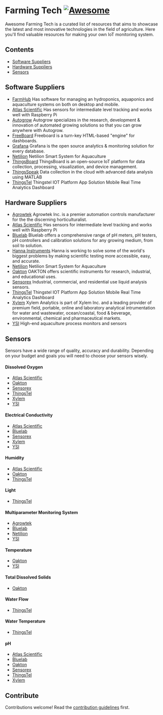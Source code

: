 # Farming Tech [![Awesome](https://awesome.re/badge.svg)](https://awesome.re)

Awesome Farming Tech is a curated list of resources that aims to showcase the latest and most innovative technologies in the field of agriculture.  Here you'll find valuable resources for making your own IoT monitoring system.

## Contents

- [Software Suppliers](#software-suppliers)
- [Hardware Suppliers](#hardware-suppliers)
- [Sensors](#sensors)

## Software Suppliers

- [FarmHub](https://farmhub.ag) Has software for managing an hydroponics, aquaponics and aquaculture systems on both on desktop and mobile.
- [Atlas Scientific](https://atlas-scientific.com) Has sensors for intermediate level tracking and works well with Raspberry Pi
- [Autogrow](https://autogrow.com/) Autogrow specializes in the research, development &amp; innovation of automated growing solutions so that you can grow anywhere with Autogrow.
- [FreeBoard](https://github.com/Freeboard/freeboard) Freeboard is a turn-key HTML-based "engine" for dashboards.
- [Grafana](https://grafana.com/) Grafana is the open source analytics & monitoring solution for every database.
- [Netilion](https://netilion.endress.com/smart-systems/aquaculture) Netilion Smart System for Aquaculture
- [ThingsBoard](https://github.com/thingsboard/thingsboard) ThingsBoard is an open-source IoT platform for data collection, processing, visualization, and device management.
- [ThingsSpeak](https://thingspeak.com/) Data collection in the cloud with advanced data analysis using MATLAB
- [ThingsTel](https://www.thingstel.com/) Thingstel IOT Platform App Solution Mobile Real Time Analytics Dashboard

## Hardware Suppliers

- [Agrowtek](https://www.agrowtek.com/) Agrowtek Inc. is a premier automation controls manufacturer for the the discerning horticulturalist.
- [Atlas Scientific](https://atlas-scientific.com) Has sensors for intermediate level tracking and works well with Raspberry Pi
- [Bluelab](https://bluelab.com) Bluelab offers a comprehensive range of pH meters, pH testers, pH controllers and calibration solutions for any growing medium, from soil to solution.
- [Hanna Instruments](https://intl.hannainst.com/) Hanna is working to solve some of the world's biggest problems by making scientific testing more accessible, easy, and accurate.
- [Netilion](https://netilion.endress.com/smart-systems/aquaculture) Netilion Smart System for Aquaculture
- [Oakton](http://www.4oakton.com/) OAKTON offers scientific instruments for research, industrial, and educational uses.
- [Sensorex](https://sensorex.com/) Industrial, commercial, and residential use liquid analysis sensors.
- [ThingsTel](https://www.thingstel.com/) Thingstel IOT Platform App Solution Mobile Real Time Analytics Dashboard
- [Xylem](https://www.xylemanalytics.com/) Xylem Analytics is part of Xylem Inc. and a leading provider of premium field, portable, online and laboratory analytical intrumentation for water and wastewater, ocean/coastal, food & beverage, environmental, chemical and pharmaceutical markets.
- [YSI](https://www.ysi.com) High-end aquaculture process monitors and sensors

## Sensors

Sensors have a wide range of quality, accuracy and durability.  Depending on your budget and goals you will need to choose your sensors wisely.

#### Dissolved Oxygen

- [Atlas Scientific](https://atlas-scientific.com/dissolved-oxygen/)
- [Oakton](http://www.4oakton.com/proddetail.asp?parent=83&prod=307&value=detail)
- [Sensorex](https://sensorex.com/product/do6400-dissolved-oxygen-sensor/)
- [ThingsTel](https://www.thingstel.com/documents/DISSOLVED_OXYGEN.pdf)
- [Xylem](https://www.xylemanalytics.com/en/products/ph-orp-cond-do-meters-and-probes/oxygen-sensors)
- [YSI](https://www.ysi.com/Product/id-5562/5562-Polarographic-DO-Temperature-and-Conductivity-Cable)

#### Electrical Conductivity

- [Atlas Scientific](https://atlas-scientific.com/conductivity/)
- [Bluelab](https://bluelab.com/new_zealand/bluelab-pro-controller-conductivity-probe)
- [Sensorex](https://sensorex.com/product/cs700-contacting-conductivity-sensor/)
- [Xylem](https://www.xylemanalytics.com/en/products/ph-orp-cond-do-meters-and-probes/conductivity-cells)
- [YSI](https://www.ysi.com/Product/id-5562/5562-Polarographic-DO-Temperature-and-Conductivity-Cable)

#### Humidity

- [Atlas Scientific](https://atlas-scientific.com/probes/ezo-hum-embedded-humidity-sensor/)
- [Oakton](http://www.4oakton.com/products.asp?parent=106&prod=107)
- [ThingsTel](https://www.thingstel.com/documents/TEMP_HUMIDITY_V2.pdf)

#### Light

- [ThingsTel](https://www.thingstel.com/documents/LIGHTSENSOR_V2.pdf)

#### Multiparameter Monitoring System

- [Agrowtek](https://www.agrowtek.com/index.php/products/sensors/hydro-sensors/sxh-ph-ec-temp-hydroponics-sensor-14-detail)
- [Bluelab](https://bluelab.com/new_zealand/bluelab-guardian-monitor)
- [Netilion](https://netilion.endress.com/smart-systems/aquaculture/buy-smart-system-for-aquaculture)
- [YSI](https://www.ysi.com/5200A)

#### Temperature

- [Oakton](http://www.4oakton.com/products.asp?parent=93&prod=309)
- [YSI](https://www.ysi.com/Product/id-5562/5562-Polarographic-DO-Temperature-and-Conductivity-Cable)

#### Total Dissolved Solids

- [Oakton](http://www.4oakton.com/products.asp?parent=50&prod=56)

#### Water Flow

- [ThingsTel](https://www.thingstel.com/documents/WATER_FLOW.pdf)

#### Water Temperature

- [ThingsTel](https://www.thingstel.com/documents/WATER_TEMP_V2.pdf)

#### pH

- [Atlas Scientific](https://atlas-scientific.com/ph/)
- [Bluelab](https://bluelab.com/new_zealand/bluelab-ph-probe)
- [Oakton](http://www.4oakton.com/products.asp?parent=1&prod=38)
- [Sensorex](https://sensorex.com/product/improved-s272cd-online-process-ph-sensor/)
- [ThingsTel](https://www.thingstel.com/documents/pH_SENSOR.pdf)
- [Xylem](https://www.xylemanalytics.com/en/products/ph-orp-cond-do-meters-and-probes/ph-electrodes)

## Contribute

Contributions welcome! Read the [contribution guidelines](contributing.md) first.
